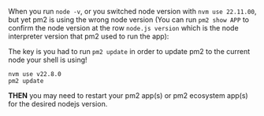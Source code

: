 When you run `node -v`, or you switched node version with `nvm use 22.11.00`, but yet pm2 is using the wrong node version (You can run `pm2 show APP` to confirm the node version at the row `node.js version` which is the node interpreter version that pm2 used to run the app):

The key is you had to run `pm2 update` in order to update pm2 to the current node your shell is using!

```
nvm use v22.8.0
pm2 update
```

**THEN** you may need to restart your pm2 app(s) or pm2 ecosystem app(s) for the desired nodejs version.